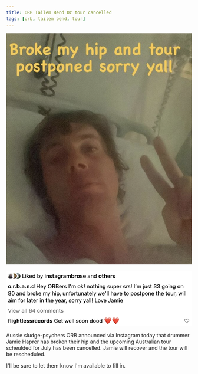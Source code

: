 ```yaml
---
title: ORB Tailem Bend Oz tour cancelled
tags: [orb, tailem bend, tour]
---
```

![Broke my hip tour postponed sorry yall](/assets/img/news/orbtour1.png)

![Hey ORBers I'm ok! nothing super srs! I'm just 33 going on 80 and broke my hip, unfortunately we'll have to postpone the tour, will aim for later in the year, sorry yall! Love Jamie](/assets/img/news/orbtour2.png)

Aussie sludge-psychers ORB announced via Instagram today that drummer Jamie Haprer has broken their hip and the upcoming Australian tour scheulded for July has been cancelled. Jamie will recover and the tour will be rescheduled.

I'll be sure to let them know I'm available to fill in.
